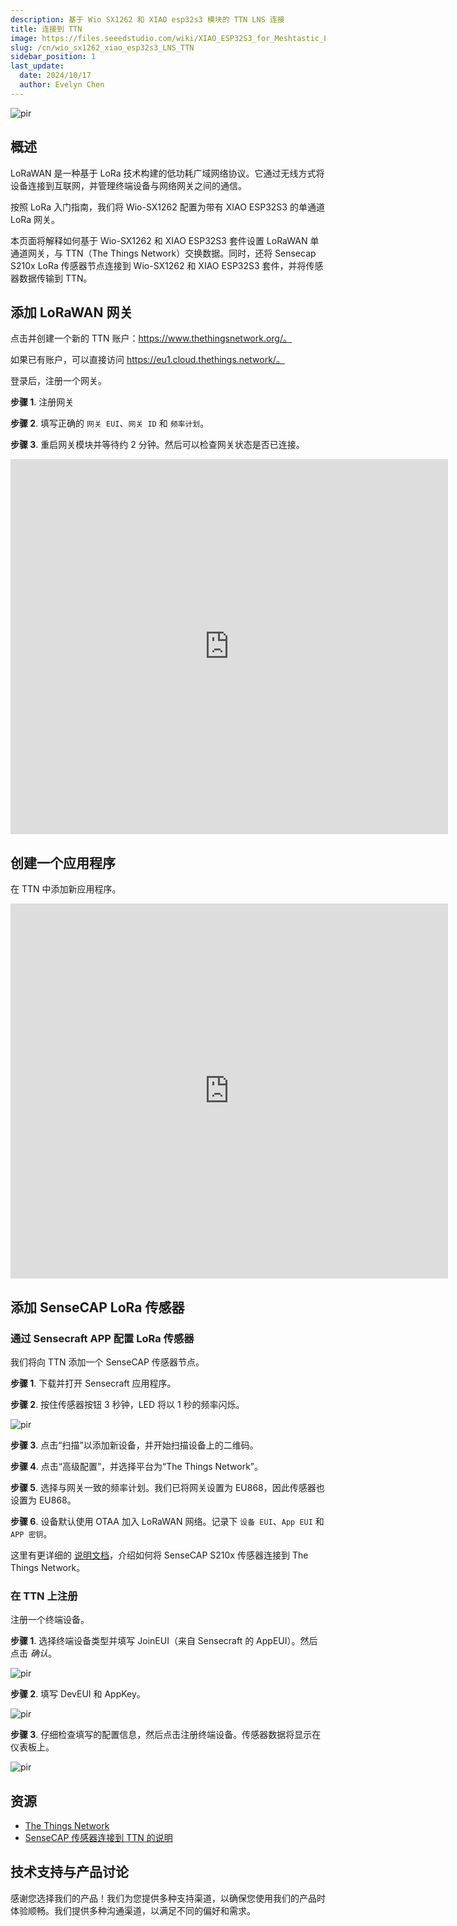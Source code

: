 ```yaml
---
description: 基于 Wio SX1262 和 XIAO esp32s3 模块的 TTN LNS 连接
title: 连接到 TTN
image: https://files.seeedstudio.com/wiki/XIAO_ESP32S3_for_Meshtastic_LoRa/40.png
slug: /cn/wio_sx1262_xiao_esp32s3_LNS_TTN
sidebar_position: 1
last_update:
  date: 2024/10/17
  author: Evelyn Chen
---
```


<p style={{textAlign: 'center'}}><img src="https://files.seeedstudio.com/wiki/XIAO_ESP32S3_for_Meshtastic_LoRa/40.png" alt="pir" width={900} height="auto" /></p>

## 概述

LoRaWAN 是一种基于 LoRa 技术构建的低功耗广域网络协议。它通过无线方式将设备连接到互联网，并管理终端设备与网络网关之间的通信。

按照 LoRa 入门指南，我们将 Wio-SX1262 配置为带有 XIAO ESP32S3 的单通道 LoRa 网关。

本页面将解释如何基于 Wio-SX1262 和 XIAO ESP32S3 套件设置 LoRaWAN 单通道网关，与 TTN（The Things Network）交换数据。同时，还将 Sensecap S210x LoRa 传感器节点连接到 Wio-SX1262 和 XIAO ESP32S3 套件，并将传感器数据传输到 TTN。

## 添加 LoRaWAN 网关

点击并创建一个新的 TTN 账户：https://www.thethingsnetwork.org/。

如果已有账户，可以直接访问 https://eu1.cloud.thethings.network/。

登录后，注册一个网关。

**步骤 1**. 注册网关

**步骤 2**. 填写正确的 `网关 EUI`、`网关 ID` 和 `频率计划`。

**步骤 3**. 重启网关模块并等待约 2 分钟。然后可以检查网关状态是否已连接。

<div class="table-center">
<iframe width="700" height="600" src="https://files.seeedstudio.com/wiki/XIAO_ESP32S3_for_Meshtastic_LoRa/video.mp4" scrolling="no" border="0" frameborder="no" framespacing="0" allowfullscreen="false"> </iframe>
</div>

## 创建一个应用程序

在 TTN 中添加新应用程序。

<div class="table-center">
<iframe width="700" height="600" src="https://files.seeedstudio.com/wiki/XIAO_ESP32S3_for_Meshtastic_LoRa/video1.mp4" scrolling="no" border="0" frameborder="no" framespacing="0" allowfullscreen="false"> </iframe>
</div>

## 添加 SenseCAP LoRa 传感器

### 通过 Sensecraft APP 配置 LoRa 传感器
我们将向 TTN 添加一个 SenseCAP 传感器节点。

**步骤 1**. 下载并打开 Sensecraft 应用程序。

**步骤 2**. 按住传感器按钮 3 秒钟，LED 将以 1 秒的频率闪烁。

<p style={{textAlign: 'center'}}><img src="https://files.seeedstudio.com/wiki/XIAO_ESP32S3_for_Meshtastic_LoRa/41.png" alt="pir" width={300} height="auto" /></p>

**步骤 3**. 点击“扫描”以添加新设备，并开始扫描设备上的二维码。

**步骤 4**. 点击“高级配置”，并选择平台为“The Things Network”。

**步骤 5**. 选择与网关一致的频率计划。我们已将网关设置为 EU868，因此传感器也设置为 EU868。

**步骤 6**. 设备默认使用 OTAA 加入 LoRaWAN 网络。记录下 `设备 EUI`、`App EUI` 和 `APP 密钥`。

这里有更详细的 [说明文档](https://files.seeedstudio.com/products/SenseCAP/S210X/How%20to%20Connect%20SenseCAP%20S210X%20to%20The%20Things%20Network.pdf)，介绍如何将 SenseCAP S210x 传感器连接到 The Things Network。

### 在 TTN 上注册
注册一个终端设备。

**步骤 1**. 选择终端设备类型并填写 JoinEUI（来自 Sensecraft 的 AppEUI）。然后点击 *确认*。

<p style={{textAlign: 'center'}}><img src="https://files.seeedstudio.com/wiki/XIAO_ESP32S3_for_Meshtastic_LoRa/42.png" alt="pir" width={600} height="auto" /></p>

**步骤 2**. 填写 DevEUI 和 AppKey。

<p style={{textAlign: 'center'}}><img src="https://files.seeedstudio.com/wiki/XIAO_ESP32S3_for_Meshtastic_LoRa/43.png" alt="pir" width={600} height="auto" /></p>

**步骤 3**. 仔细检查填写的配置信息，然后点击注册终端设备。传感器数据将显示在仪表板上。

<p style={{textAlign: 'center'}}><img src="https://files.seeedstudio.com/wiki/XIAO_ESP32S3_for_Meshtastic_LoRa/44.png" alt="pir" width={600} height="auto" /></p>

## 资源

* [The Things Network](https://eu1.cloud.thethings.network/)
* [SenseCAP 传感器连接到 TTN 的说明](https://files.seeedstudio.com/products/SenseCAP/S210X/How%20to%20Connect%20SenseCAP%20S210X%20to%20The%20Things%20Network.pdf)

## 技术支持与产品讨论

感谢您选择我们的产品！我们为您提供多种支持渠道，以确保您使用我们的产品时体验顺畅。我们提供多种沟通渠道，以满足不同的偏好和需求。

<div class="button_tech_support_container">
<a href="https://forum.seeedstudio.com/" class="button_forum"></a>
<a href="https://www.seeedstudio.com/contacts" class="button_email"></a>
</div>

<div class="button_tech_support_container">
<a href="https://discord.gg/eWkprNDMU7" class="button_discord"></a>
<a href="https://github.com/Seeed-Studio/wiki-documents/discussions/69" class="button_discussion"></a>
</div>